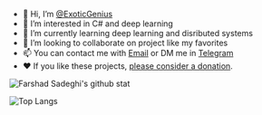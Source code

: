- 👋 Hi, I’m [@ExoticGenius](github.com/exoticgenius)
- 👀 I’m interested in C# and deep learning
- 🌱 I’m currently learning deep learning and disributed systems
- 💞️ I’m looking to collaborate on project like my favorites
- 📫 You can contact me with [Email](farshad.sadeghi.0098@gmail.com) or DM me in [Telegram](t.me/exoticgenius)
- ❤ If you like these projects, [please consider a donation](https://idpay.ir/exoticgenius).


![Farshad Sadeghi's github stat](https://github-readme-stats.vercel.app/api?username=exoticgenius&show_icons=true&bg_color=00000000&border_color=30363d&icon_color=47a6f0&title_color=c9d1d9&text_color=c9d1d9&border_radius=5&disable_animations=true&include_all_commits=true&count_private=true)


![Top Langs](https://github-readme-stats.vercel.app/api/top-langs/?username=exoticgenius&layout=compact&bg_color=00000000&border_color=30363d&icon_color=47a6f0&title_color=c9d1d9&text_color=c9d1d9&border_radius=5)

